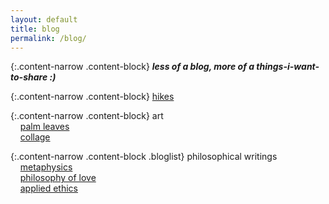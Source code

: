 ```yaml
---
layout: default
title: blog
permalink: /blog/
---
```


{:.content-narrow .content-block}
***less of a blog, more of a things-i-want-to-share :)***

{:.content-narrow .content-block}
[hikes](/blog/hikes/)

{:.content-narrow .content-block}
art<br>
&nbsp;&nbsp;&nbsp;&nbsp;[palm leaves](/blog/palmleaves/)<br>
&nbsp;&nbsp;&nbsp;&nbsp;[collage](/blog/collage/)

{:.content-narrow .content-block .bloglist}
philosophical writings<br>
&nbsp;&nbsp;&nbsp;&nbsp;[metaphysics](/blog/metaphysics/)<br>
&nbsp;&nbsp;&nbsp;&nbsp;[philosophy of love](/blog/love/)<br>
&nbsp;&nbsp;&nbsp;&nbsp;[applied ethics](/blog/ethics/)
